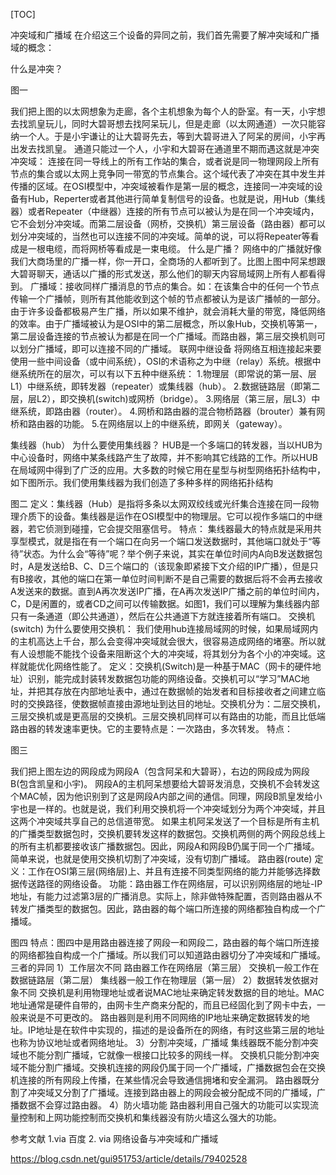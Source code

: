 [TOC]

冲突域和广播域
在介绍这三个设备的异同之前，我们首先需要了解冲突域和广播域的概念：

什么是冲突？

图一

我们把上图的以太网想象为走廊，各个主机想象为每个人的卧室。有一天，小宇想去找凯皇玩儿，同时大碧哥想去找阿呆玩儿，但是走廊（以太网通道）一次只能容纳一个人。于是小宇谦让的让大碧哥先去，等到大碧哥进入了阿呆的房间，小宇再出发去找凯皇。 通道只能过一个人，小宇和大碧哥在通道里不期而遇这就是冲突
冲突域：
连接在同一导线上的所有工作站的集合，或者说是同一物理网段上所有节点的集合或以太网上竞争同一带宽的节点集合。这个域代表了冲突在其中发生并传播的区域。在OSI模型中，冲突域被看作是第一层的概念，连接同一冲突域的设备有Hub，Reperter或者其他进行简单复制信号的设备。也就是说，用Hub（集线器）或者Repeater（中继器）连接的所有节点可以被认为是在同一个冲突域内，它不会划分冲突域。而第二层设备（网桥，交换机）第三层设备（路由器）都可以划分冲突域的，当然也可以连接不同的冲突域。简单的说，可以将Repeater等看成是一根电缆，而将网桥等看成是一束电缆。
什么是广播？
网络中的广播就好像我们大商场里的广播一样，你一开口，全商场的人都听到了。比图上图中阿呆想跟大碧哥聊天，通话以广播的形式发送，那么他们的聊天内容局域网上所有人都看得到。
广播域：接收同样广播消息的节点的集合。如：在该集合中的任何一个节点传输一个广播帧，则所有其他能收到这个帧的节点都被认为是该广播帧的一部分。由于许多设备都极易产生广播，所以如果不维护，就会消耗大量的带宽，降低网络的效率。由于广播域被认为是OSI中的第二层概念，所以象Hub，交换机等第一，第二层设备连接的节点被认为都是在同一个广播域。而路由器，第三层交换机则可以划分广播域，即可以连接不同的广播域。
联网中继设备
将网络互相连接起来要使用一些中间设备（或中间系统），OSI的术语称之为中继（relay）系统。根据中继系统所在的层次，可以有以下五种中继系统：
1.物理层（即常说的第一层、层L1）中继系统，即转发器（repeater）或集线器（hub）。
2.数据链路层（即第二层，层L2），即交换机(switch)或网桥（bridge）。
3.网络层（第三层，层L3）中继系统，即路由器（router）。
4.网桥和路由器的混合物桥路器（brouter）兼有网桥和路由器的功能。
5.在网络层以上的中继系统，即网关（gateway）。

集线器（hub）
为什么要使用集线器？
HUB是一个多端口的转发器，当以HUB为中心设备时，网络中某条线路产生了故障，并不影响其它线路的工作。所以HUB在局域网中得到了广泛的应用。大多数的时候它用在星型与树型网络拓扑结构中，如下图所示。我们使用集线器为我们创造了多种多样的网络拓扑结构

图二
定义：集线器（Hub）是指将多条以太网双绞线或光纤集合连接在同一段物理介质下的设备。集线器是运作在OSI模型中的物理层。它可以视作多端口的中继器，若它侦测到碰撞，它会提交阻塞信号。
特点：
集线器最大的特点就是采用共享型模式，就是指在有一个端口在向另一个端口发送数据时，其他端口就处于“等待”状态。为什么会“等待”呢？举个例子来说，其实在单位时间内A向B发送数据包时，A是发送给B、C、D三个端口的（该现象即紧接下文介绍的IP广播），但是只有B接收，其他的端口在第一单位时间判断不是自己需要的数据后将不会再去接收A发送来的数据。直到A再次发送IP广播，在A再次发送IP广播之前的单位时间内，C，D是闲置的，或者CD之间可以传输数据。如图1，我们可以理解为集线器内部只有一条通道（即公共通道），然后在公共通道下方就连接着所有端口。
交换机(switch)
为什么要使用交换机：
我们使用hub连接局域网的时候，如果局域网内的主机高达上千台，那么会变得冲突域就会很大，很容易造成网络的堵塞。所以就有人设想能不能找个设备来阻断这个大的冲突域，将其划分为各个小的冲突域。这样就能优化网络性能了。
定义：交换机(Switch)是一种基于MAC（网卡的硬件地址）识别，能完成封装转发数据包功能的网络设备。交换机可以“学习”MAC地址，并把其存放在内部地址表中，通过在数据帧的始发者和目标接收者之间建立临时的交换路径，使数据帧直接由源地址到达目的地址。交换机分为：二层交换机，三层交换机或是更高层的交换机。三层交换机同样可以有路由的功能，而且比低端路由器的转发速率更快。它的主要特点是：一次路由，多次转发。
特点：

图三

我们把上图左边的网段成为网段A（包含阿呆和大碧哥），右边的网段成为网段B(包含凯皇和小宇)。
网段A的主机阿呆想要给大碧哥发消息，交换机不会转发这个MAC帧，因为他识别到了这是网段A内部之间的通信。同理，网段B凯皇发给小宇也是一样的。也就是说，我们利用交换机将一个冲突域划分为两个冲突域，并且这两个冲突域共享自己的总信道带宽。
如果主机阿呆发送了一个目标是所有主机的广播类型数据包时，交换机要转发这样的数据包。交换机两侧的两个网段总线上的所有主机都要接收该广播数据包。因此，网段A和网段B仍属于同一个广播域。
简单来说，也就是使用交换机切割了冲突域，没有切割广播域。
路由器(route)
定义：工作在OSI第三层(网络层)上、并且有连接不同类型网络的能力并能够选择数据传送路径的网络设备。
功能：路由器工作在网络层，可以识别网络层的地址-IP地址，有能力过滤第3层的广播消息。实际上，除非做特殊配置，否则路由器从不转发广播类型的数据包。因此，路由器的每个端口所连接的网络都独自构成一个广播域。

图四
特点：图四中是用路由器连接了网段一和网段二，路由器的每个端口所连接的网络都独自构成一个广播域。所以我们可以知道路由器切分了冲突域和广播域。
三者的异同
1）工作层次不同
路由器工作在网络层（第三层）
交换机一般工作在数据链路层（第二层）
集线器一般工作在物理层（第一层）
2）数据转发依据对象不同
交换机是利用物理地址或者说MAC地址来确定转发数据的目的地址。MAC地址通常是硬件自带的，由网卡生产商来分配的，而且已经固化到了网卡中去，一般来说是不可更改的。
路由器则是利用不同网络的IP地址来确定数据转发的地址。IP地址是在软件中实现的，描述的是设备所在的网络，有时这些第三层的地址也称为协议地址或者网络地址。
3）分割冲突域，广播域
集线器既不能分割冲突域也不能分割广播域，它就像一根接口比较多的网线一样。
交换机只能分割冲突域不能分割广播域。交换机连接的网段仍属于同一个广播域，广播数据包会在交换机连接的所有网段上传播，在某些情况会导致通信拥堵和安全漏洞。
路由器既分割了冲突域又分割了广播域。连接到路由器上的网段会被分配成不同的广播域，广播数据不会穿过路由器。
4）防火墙功能
路由器利用自己强大的功能可以实现流量控制和上网功能控制而交换机和集线器没有防火墙这么强大的功能。

参考文献
1.via 百度
2. via 网络设备与冲突域和广播域



https://blog.csdn.net/gui951753/article/details/79402528